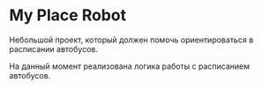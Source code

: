 # My Place Robot

Небольшой проект, который должен помочь ориентироваться в расписании автобусов.

На данный момент реализована логика работы с расписанием автобусов.

